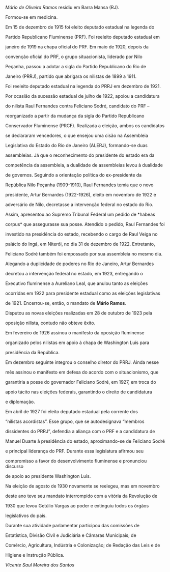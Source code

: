 

*Mário de Oliveira Ramos* residiu em Barra Mansa (RJ).



Formou-se em medicina.



Em 15 de dezembro de 1915 foi eleito deputado estadual na legenda do

Partido Republicano Fluminense (PRF). Foi reeleito deputado estadual em

janeiro de 1919 na chapa oficial do PRF. Em maio de 1920, depois da

convenção oficial do PRF, o grupo situacionista, liderado por Nilo

Peçanha, passou a adotar a sigla do Partido Republicano do Rio de

Janeiro (PRRJ), partido que abrigara os nilistas de 1899 a 1911.



Foi reeleito deputado estadual na legenda do PRRJ em dezembro de 1921.

Por ocasião da sucessão estadual de julho de 1922, apoiou a candidatura

do nilista Raul Fernandes contra Feliciano Sodré, candidato do PRF –

reorganizado a partir da mudança da sigla do Partido Republicano

Conservador Fluminense (PRCF). Realizada a eleição, ambos os candidatos

se declararam vencedores, o que ensejou uma cisão na Assembleia

Legislativa do Estado do Rio de Janeiro (ALERJ), formando-se duas

assembleias. Já que o reconhecimento do presidente do estado era da

competência da assembleia, a dualidade de assembleias levou à dualidade

de governos. Seguindo a orientação política do ex-presidente da

República Nilo Peçanha (1909-1910), Raul Fernandes temia que o novo

presidente, Artur Bernardes (1922-1926), eleito em novembro de 1922 e

adversário de Nilo, decretasse a intervenção federal no estado do Rio.

Assim, apresentou ao Supremo Tribunal Federal um pedido de *habeas

corpus* que assegurasse sua posse. Atendido o pedido, Raul Fernandes foi

investido na presidência do estado, recebendo o cargo de Raul Veiga no

palácio do Ingá, em Niterói, no dia 31 de dezembro de 1922. Entretanto,

Feliciano Sodré também foi empossado por sua assembleia no mesmo dia.

Alegando a duplicidade de poderes no Rio de Janeiro, Artur Bernardes

decretou a intervenção federal no estado, em 1923, entregando o

Executivo fluminense a Aureliano Leal, que anulou tanto as eleições

ocorridas em 1922 para presidente estadual como as eleições legislativas

de 1921. Encerrou-se, então, o mandato de **Mário Ramos**.



Disputou as novas eleições realizadas em 28 de outubro de 1923 pela

oposição nilista, contudo não obteve êxito.



Em fevereiro de 1926 assinou o manifesto da oposição fluminense

organizado pelos nilistas em apoio à chapa de Washington Luís para

presidência da República.



Em dezembro seguinte integrou o conselho diretor do PRRJ. Ainda nesse

mês assinou o manifesto em defesa do acordo com o situacionismo, que

garantiria a posse do governador Feliciano Sodré, em 1927, em troca do

apoio tácito nas eleições federais, garantindo o direito de candidatura

e diplomação.



Em abril de 1927 foi eleito deputado estadual pela corrente dos

“nilistas acordistas”. Esse grupo, que se autodesignava “membros

dissidentes do PRRJ”, defendia a aliança com o PRF e a candidatura de

Manuel Duarte à presidência do estado, aproximando-se de Feliciano Sodré

e principal liderança do PRF. Durante essa legislatura afirmou seu

compromisso a favor do desenvolvimento fluminense e pronunciou discurso

de apoio ao presidente Washington Luís.



Na eleição de agosto de 1930 novamente se reelegeu, mas em novembro

deste ano teve seu mandato interrompido com a vitória da Revolução de

1930 que levou Getúlio Vargas ao poder e extinguiu todos os órgãos

legislativos do país.



Durante sua atividade parlamentar participou das comissões de

Estatística, Divisão Civil e Judiciária e Câmaras Municipais; de

Comércio, Agricultura, Indústria e Colonização; de Redação das Leis e de

Higiene e Instrução Pública.



*Vicente Saul Moreira dos Santos*




